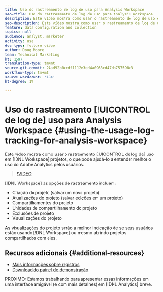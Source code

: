 ```yaml
---
title: Uso do rastreamento de log de uso para Analysis Workspace
seo-title: Uso do rastreamento de log de uso para Analysis Workspace
description: Este vídeo mostra como usar o rastreamento de log de uso em projetos do Workspace, o que pode ajudá-lo a entender melhor o uso do Adobe Analytics pelos usuários.
seo-description: Este vídeo mostra como usar o rastreamento de log de uso em projetos do Workspace, o que pode ajudá-lo a entender melhor o uso do Adobe Analytics pelos usuários.
feature: data configuration and collection
topics: null
audience: analyst, marketer
activity: use
doc-type: feature video
author: Doug Moore
team: Technical Marketing
kt: 1597
translation-type: tm+mt
source-git-commit: 24ad92b0ccdf1112e3ed4a0968cd47db757598c3
workflow-type: tm+mt
source-wordcount: '184'
ht-degree: 1%

---
```



# Uso do rastreamento [!UICONTROL de log de] uso para Analysis Workspace {#using-the-usage-log-tracking-for-analysis-workspace}

Este vídeo mostra como usar o rastreamento [!UICONTROL de log de] uso em [!DNL Workspace] projetos, o que pode ajudá-lo a entender melhor o uso do Adobe Analytics pelos usuários.

>[!VIDEO](https://video.tv.adobe.com/v/22922/?quality=12)

[!DNL Workspace] as opções de rastreamento incluem:

* Criação do projeto (salvar um novo projeto)
* Atualizações do projeto (salvar edições em um projeto)
* Compartilhamentos do projeto
* Unidades de compartilhamento do projeto
* Exclusões de projeto
* Visualizações do projeto

As visualizações do projeto serão a melhor indicação de se seus usuários estão usando [!DNL Workspace] ou mesmo abrindo projetos compartilhados com eles.

## Recursos adicionais {#additional-resources}

* [Mais informações sobre registros](https://marketing.adobe.com/resources/help/en_US/reference/logs.html)
* [Download do painel de demonstração](https://adobe.ly/2ygP5ws)

PRÓXIMO: Estamos trabalhando para apresentar essas informações em uma interface amigável (e com mais detalhes) em [!DNL Analytics] breve.
